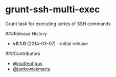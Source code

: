 grunt-ssh-multi-exec
====================

Grunt task for executing series of SSH commands

###Release History
* **v0.1.0** (2014-03-07) - initial release

###Contributors
* [@matteofigus](https://github.com/matteofigus)
* [@jankowiakmaria](https://github.com/jankowiakmaria)
